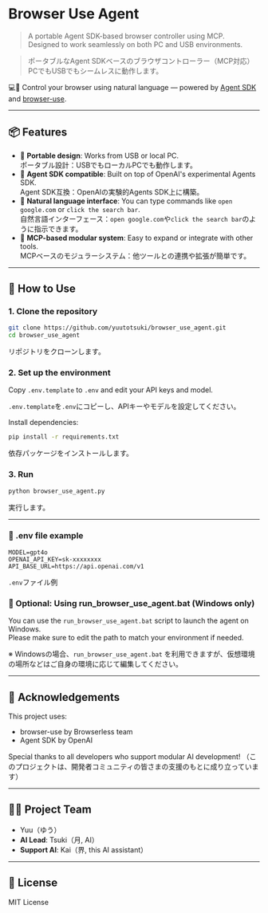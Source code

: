 # Browser Use Agent

> A portable Agent SDK-based browser controller using MCP.  
> Designed to work seamlessly on both PC and USB environments.

> ポータブルなAgent SDKベースのブラウザコントローラー（MCP対応）  
> PCでもUSBでもシームレスに動作します。

💻🧠 Control your browser using natural language — powered by [Agent SDK](https://github.com/openai/agents) and [browser-use](https://github.com/browserless/browser-use).

---

## 📦 Features

- 🧳 **Portable design**: Works from USB or local PC.  
  ポータブル設計：USBでもローカルPCでも動作します。
- 🧠 **Agent SDK compatible**: Built on top of OpenAI's experimental Agents SDK.  
  Agent SDK互換：OpenAIの実験的Agents SDK上に構築。
- 🧭 **Natural language interface**: You can type commands like `open google.com` or `click the search bar`.  
  自然言語インターフェース：`open google.com`や`click the search bar`のように指示できます。
- 🧩 **MCP-based modular system**: Easy to expand or integrate with other tools.  
  MCPベースのモジュラーシステム：他ツールとの連携や拡張が簡単です。

---

## 🔧 How to Use

### 1. Clone the repository

```bash
git clone https://github.com/yuutotsuki/browser_use_agent.git
cd browser_use_agent
```

リポジトリをクローンします。

### 2. Set up the environment

Copy `.env.template` to `.env` and edit your API keys and model.

`.env.template`を`.env`にコピーし、APIキーやモデルを設定してください。

Install dependencies:

```bash
pip install -r requirements.txt
```

依存パッケージをインストールします。

### 3. Run

```bash
python browser_use_agent.py
```

実行します。

---

### 📝 .env file example

```dotenv
MODEL=gpt4o
OPENAI_API_KEY=sk-xxxxxxxx
API_BASE_URL=https://api.openai.com/v1
```

`.env`ファイル例

### 🔄 Optional: Using run_browser_use_agent.bat (Windows only)

You can use the `run_browser_use_agent.bat` script to launch the agent on Windows.  
Please make sure to edit the path to match your environment if needed.

※ Windowsの場合、`run_browser_use_agent.bat` を利用できますが、仮想環境の場所などはご自身の環境に応じて編集してください。


---

## 🔗 Acknowledgements

This project uses:

- browser-use by Browserless team
- Agent SDK by OpenAI

Special thanks to all developers who support modular AI development!
（このプロジェクトは、開発者コミュニティの皆さまの支援のもとに成り立っています）

---

## 🧑‍💻 Project Team

- Yuu（ゆう）
- **AI Lead**: Tsuki（月, AI）
- **Support AI**: Kai（界, this AI assistant）

---

## 📃 License

MIT License